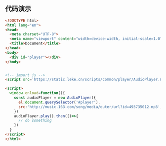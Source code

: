 <!--
 * @Description: 
 * @Author: linchaoting
 * @Date: 2021-01-18 20:38:36
 * @LastEditTime: 2021-01-26 14:11:40
-->

## 代码演示

```html
<!DOCTYPE html>
<html lang="en">
<head>
  <meta charset="UTF-8">
  <meta name="viewport" content="width=device-width, initial-scale=1.0">
  <title>Document</title>
</head>
<body>
  <div id="player"></div>
</body>


<!-- import js -->
<script src='https://static.leke.cn/scripts/common/player/AudioPlayer.min.js'></script>

<script>
  window.onload=function(){
    const audioPlayer = new AudioPlayer({
      el:document.querySelector('#player'),
      src:'http://music.163.com/song/media/outer/url?id=493735012.mp3',
    })
    audioPlayer.play().then(()=>{
      // do something
    })
  }
</script>
</html>
```